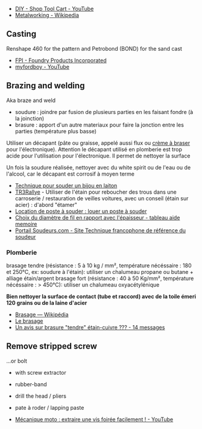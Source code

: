 - [DIY - Shop Tool Cart - YouTube](https://www.youtube.com/watch?v=KyISgG2FLBU)
- [Metalworking - Wikipedia](https://en.wikipedia.org/wiki/Metalworking)

## Casting

Renshape 460 for the pattern and Petrobond (BOND) for the sand cast

- [FPI - Foundry Products Incorporated](http://www.foundryproductsonline.com/)
- [myfordboy - YouTube](https://www.youtube.com/channel/UCNC9gjgYrzLfyMQmp31DnjA)

## Brazing and welding

Aka braze and weld

- soudure : joindre par fusion de plusieurs parties en les faisant fondre (à  la joinction)
- brasure : apport d'un autre materiaux pour faire la jonction entre les parties (température plus basse)

Utiliser un décapant (pâte ou graisse, appelé aussi flux ou [crème à braser](https://fr.wikipedia.org/wiki/Cr%C3%A8me_%C3%A0_braser) pour l'électronique). Attention le décapant utilisé en plomberie est trop acide pour l'utilisation pour l'électronique.
Il permet de nettoyer la surface

Un fois la soudure réalisée, nettoyer avec du white spirit ou de l'eau ou de l'alcool, car le décapant est corrosif à moyen terme

- [Technique pour souder un bijou en laiton](http://metal-connexion.fr/forum/technique-pour-souder-un-bijou-en-laiton-t2183.html#p25920)
- [TR3Rallye](http://www.trregisterfrance.com/TR3rallye/TR3Rallye_caisse2/TR3rallye_caisse2_1.htm) - Utiliser de l'étain pour reboucher des trous dans une carroserie / restauration de veilles voitures, avec un conseil (étain sur acier) : d'abord "étamer"
- [Location de poste à souder : louer un poste à souder](https://poste-a-souder.ooreka.fr/comprendre/location-poste-a-souder)
- [Choix du diamètre de fil en rapport avec l'épaisseur - tableau aide memoire](https://www.soudeurs.com/les-novices-les-neophytes-et-les-bricoleurs-soudeurs/3609-tableau-aide-memoire.html)
- [Portail Soudeurs.com - Site Technique francophone de référence du soudeur](https://www.soudeurs.com/)

### Plomberie

brasage tendre (résistance : 5 à 10 kg / mm², température nécéssaire : 180 et 250°C, ex: soudure à l'étain): utiliser un chalumeau propane ou butane + alliage étain/argent
brasage fort (résistance : 40 à 50 Kg/mm², température nécéssaire : > 450°C): utiliser un chalumeau oxyacétylénique


**Bien nettoyer la surface de contact (tube et raccord) avec de la toile émeri 120 grains ou de la laine d'acier**

- [Brasage — Wikipédia](https://fr.wikipedia.org/wiki/Brasage)
- [Le brasage](http://herve.silve.pagesperso-orange.fr/brasage.htm)
- [Un avis sur brasure "tendre" étain-cuivre ??? - 14 messages](https://www.forumconstruire.com/construire/topic-99290.php#1275876)

## Remove stripped screw

...or bolt

- with screw extractor
- rubber-band
- drill the head / pliers
- pate à roder / lapping paste

- [Mécanique moto : extraire une vis foirée facilement ! - YouTube](https://www.youtube.com/watch?v=lNRpww-45Oo)

